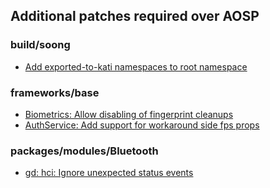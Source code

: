 ## Additional patches required over AOSP

### build/soong
- [Add exported-to-kati namespaces to root namespace](https://review.lineageos.org/c/LineageOS/android_build_soong/+/335538)

### frameworks/base
- [Biometrics: Allow disabling of fingerprint cleanups](https://github.com/AOSP-XIII/frameworks_base/commit/ada64b488725c66f948221a3b9403f2b5f040a43)
- [AuthService: Add support for workaround side fps props](https://github.com/AOSP-XIII/frameworks_base/commit/cc8546c540f742c62e470129abb1eb040948dc1d)

### packages/modules/Bluetooth
- [gd: hci: Ignore unexpected status events](https://github.com/LineageOS/android_packages_modules_Bluetooth/commit/e7f12ea3dbf6dc632f38ecb75a406c64e90a3f34)
